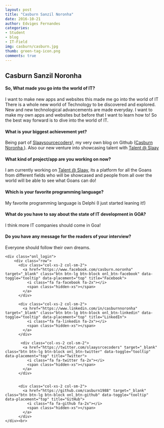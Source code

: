 ```yaml
---
layout: post
title: "Casburn Sanzil Noronha"
date: 2016-10-21
author: Edviges Fernandes
categories:
- Student
- blog
- IT-Field
img: casburn/casburn.jpg
thumb: green-tag-icon.png
comments: true
---
```


Casburn Sanzil Noronha
---------



<div class="bs-callout-left bs-callout-success-left">
  <h4>So, What made you go into the world of IT?</h4>
  I  want to make new apps and websites this made me go into the world of IT
  There is a whole new world of Technology to be discovered and explored. New and new technological advancements are 
  made everyday. I want to make my own apps and websites but before that  I want to learn how to!
  So the best way forward is to dive into the world of IT.
</div>

<div class="bs-callout-right bs-callout-success-right">
  <h4>What is your biggest achievement yet?</h4>
  Being part of <a href="http://slaaysourcecoders.in/work/">Slaaysourcecoders</a>!, my very own blog on Github (<a href="https://casburn1988.github.io/">Casburn Noronha </a>).
  Also our new venture into showcasing talent with <a href="http://slaaysourcecoders.in/talent/">Talent @ Slaay</a>
</div>


<div class="bs-callout-left bs-callout-success-left">
  <h4>What kind of project/app are you working on now?</h4>
  I am currently working on <a href="http://slaaysourcecoders.in/talent/">Talent @ Slaay</a>, its a platform for all the
  Goans from different fields who will be showcased and people from all over the world will be able to see what Goans can do!
</div>


<div class="bs-callout-right bs-callout-success-right">
  <h4>Which is your favorite programming language?</h4>
  My favorite programming language is Delphi (I just started leaning it!)
</div>

<div class="bs-callout-left bs-callout-success-left">
  <h4>What do you have to say about the state of IT development in GOA?</h4>
  I think more IT companies should come in Goa!
</div>


<div class="bs-callout-right bs-callout-success-right">
  <h4>Do you have any message for the readers of your interview?</h4>
   <div class="quote"><i class="fa fa-quote-left fa-4x"></i></div>
   Everyone should follow their own dreams.
</div>


<div class="container">
    

    <div class="onl_login">
    	<div class="row">
          <div class="col-xs-2 col-sm-2">
            <a href="https://www.facebook.com/casburn.noronha" target="_blank" class="btn btn-lg btn-block onl_btn-facebook" data-toggle="tooltip" data-placement="top" title="Facebook">
              <i class="fa fa-facebook fa-2x"></i>
              <span class="hidden-xs"></span>
            </a>
          </div>

          <div class="col-xs-2 col-sm-2">
            <a href="https://www.linkedin.com/in/casburnnoronha" target="_blank" class="btn btn-lg btn-block onl_btn-linkedin" data-toggle="tooltip" data-placement="top" title="LinkedIn">
              <i class="fa fa-linkedin fa-2x"></i>
              <span class="hidden-xs"></span>
            </a>
          </div>

           <div class="col-xs-2 col-sm-2">
            <a href="https://twitter.com/slaaysrcecoders" target="_blank" class="btn btn-lg btn-block onl_btn-twitter" data-toggle="tooltip" data-placement="top" title="Twitter">
              <i class="fa fa-twitter fa-2x"></i>
              <span class="hidden-xs"></span>
            </a>
          </div>  


          <div class="col-xs-2 col-sm-2">
            <a href="https://github.com/casburn1988" target="_blank" class="btn btn-lg btn-block onl_btn-github" data-toggle="tooltip" data-placement="top" title="GitHub">
              <i class="fa fa-github fa-2x"></i>
              <span class="hidden-xs"></span>
            </a>
          </div>
    </div><br>
  </div>






